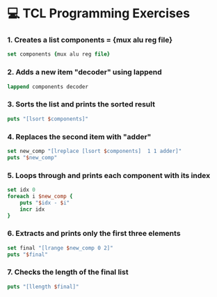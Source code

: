 # 💻 TCL Programming Exercises

### 1. Creates a list components = {mux alu reg file}
```tcl
set components {mux alu reg file}
```

### 2. Adds a new item "decoder" using lappend
```tcl
lappend components decoder 
```

### 3. Sorts the list and prints the sorted result
```tcl
puts "[lsort $components]"
```

### 4. Replaces the second item with "adder"
```tcl
set new_comp "[lreplace [lsort $components]  1 1 adder]"
puts "$new_comp"
```

### 5. Loops through and prints each component with its index
```tcl
set idx 0
foreach i $new_comp {
    puts "$idx - $i"
    incr idx
}
```
### 6. Extracts and prints only the first three elements
```tcl
set final "[lrange $new_comp 0 2]"
puts "$final"
```

### 7. Checks the length of the final list
```tcl
puts "[llength $final]"
```
